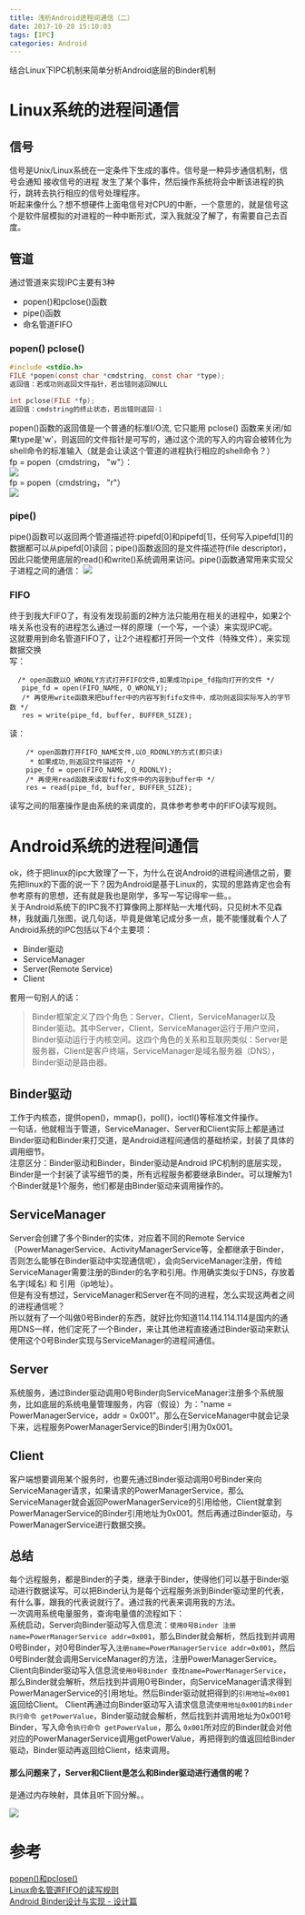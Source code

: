 ```yaml
---
title: 浅析Android进程间通信（二）
date: 2017-10-28 15:10:03
tags: [IPC]
categories: Android
---
```

结合Linux下IPC机制来简单分析Android底层的Binder机制
<!-- more -->
# Linux系统的进程间通信
## 信号
信号是Unix/Linux系统在一定条件下生成的事件。信号是一种异步通信机制，信号会通知 接收信号的进程 发生了某个事件，然后操作系统将会中断该进程的执行，跳转去执行相应的信号处理程序。  
听起来像什么？想不想硬件上面电信号对CPU的中断，一个意思的，就是信号这个是软件层模拟的对进程的一种中断形式，深入我就没了解了，有需要自己去百度。
## 管道
通过管道来实现IPC主要有3种
- popen()和pclose()函数
- pipe()函数
- 命名管道FIFO

### popen() pclose()
```c
#include <stdio.h>
FILE *popen(const char *cmdstring, const char *type);
返回值：若成功则返回文件指针，若出错则返回NULL

int pclose(FILE *fp);
返回值：cmdstring的终止状态，若出错则返回-1
```
popen()函数的返回值是一个普通的标准I/O流, 它只能用 pclose() 函数来关闭/如果type是'w'，则返回的文件指针是可写的，通过这个流的写入的内容会被转化为shell命令的标准输入（就是会让读这个管道的进程执行相应的shell命令？）  
fp = popen（cmdstring， "w"）：  
![](http://images.cnitblog.com/blog/468825/201402/221953109902246.jpg)  
fp = popen（cmdstring， "r"）   
![](http://images.cnitblog.com/blog/468825/201402/221953097004287.jpg)
### pipe()
pipe()函数可以返回两个管道描述符:pipefd[0]和pipefd[1]，任何写入pipefd[1]的数据都可以从pipefd[0]读回；pipe()函数返回的是文件描述符(file descriptor)，因此只能使用底层的read()和write()系统调用来访问。pipe()函数通常用来实现父子进程之间的通信：
 ![](http://img.blog.csdn.net/20161223173958916)

### FIFO
终于到我大FIFO了，有没有发现前面的2种方法只能用在相关的进程中，如果2个啥关系也没有的进程怎么通过一样的原理（一个写，一个读）来实现IPC呢。  
这就要用到命名管道FIFO了，让2个进程都打开同一个文件（特殊文件），来实现数据交换  
 写：
 ```
   /* open函数以O_WRONLY方式打开FIFO文件,如果成功pipe_fd指向打开的文件 */  
    pipe_fd = open(FIFO_NAME, O_WRONLY);  
    /* 再使用write函数来把buffer中的内容写到fifo文件中，成功则返回实际写入的字节数 */  
    res = write(pipe_fd, buffer, BUFFER_SIZE);  
 ```
读：
```
    /* open函数打开FIFO_NAME文件,以O_RDONLY的方式(即只读) 
     * 如果成功,则返回文件描述符 */  
    pipe_fd = open(FIFO_NAME, O_RDONLY);  
    /* 再使用read函数来读取fifo文件中的内容到buffer中 */  
    res = read(pipe_fd, buffer, BUFFER_SIZE);  
```
读写之间的阻塞操作是由系统的来调度的，具体参考参考中的FIFO读写规则。

# Android系统的进程间通信
ok，终于把linux的ipc大致理了一下，为什么在说Android的进程间通信之前，要先把linux的下面的说一下？因为Android是基于Linux的，实现的思路肯定也会有参考原有的思想，还有就是我也是刚学，多写一写记得牢一些。。  
关于Android系统下的IPC我不打算像网上那样贴一大堆代码，只见树木不见森林，我就画几张图，说几句话，毕竟是做笔记成分多一点，能不能懂就看个人了  
Android系统的IPC包括以下4个主要项：
- Binder驱动
- ServiceManager
- Server(Remote Service)
- Client

套用一句别人的话：
> Binder框架定义了四个角色：Server，Client，ServiceManager以及Binder驱动。其中Server，Client，ServiceManager运行于用户空间，Binder驱动运行于内核空间。这四个角色的关系和互联网类似：Server是服务器，Client是客户终端，ServiceManager是域名服务器（DNS），Binder驱动是路由器。  


## Binder驱动
工作于内核态，提供open()，mmap()，poll()，ioctl()等标准文件操作。  
一句话，他就相当于管道，ServiceManager、Server和Client实际上都是通过Binder驱动和Binder来打交道，是Android进程间通信的基础桥梁，封装了具体的调用细节。  
注意区分：Binder驱动和Binder，Binder驱动是Android IPC机制的底层实现，Binder是一个封装了读写细节的类，所有远程服务都要继承Binder。可以理解为1个Binder就是1个服务，他们都是由Binder驱动来调用操作的。
## ServiceManager
Server会创建了多个Binder的实体，对应着不同的Remote Service（PowerManagerService、ActivityManagerService等，全都继承于Binder，否则怎么能够在Binder驱动中实现通信呢），会向ServiceManager注册，传给ServiceManager需要注册的Binder的名字和引用。作用确实类似于DNS，存放着 名字(域名) 和 引用（ip地址）。  
但是有没有想过，ServiceManager和Server在不同的进程，怎么实现这两者之间的进程通信呢？  
所以就有了一个叫做0号Binder的东西，就好比你知道114.114.114.114是国内的通用DNS一样，他们定死了一个Binder，来让其他进程直接通过Binder驱动来默认使用这个0号Binder实现与ServiceManager的进程间通信。  
## Server
系统服务，通过Binder驱动调用0号Binder向ServiceManager注册多个系统服务，比如底层的系统电量管理服务，内容（假设）为："name = PowerManagerService，addr = 0x001"。那么在ServiceManager中就会记录下来，远程服务PowerManagerService的Binder引用为0x001。
## Client
客户端想要调用某个服务时，也要先通过Binder驱动调用0号Binder来向ServiceManager请求，如果请求的PowerManagerService，那么ServiceManager就会返回PowerManagerService的引用给他，Client就拿到PowerManagerService的Binder引用地址为0x001。然后再通过Binder驱动，与PowerManagerService进行数据交换。

## 总结
每个远程服务，都是Binder的子类，继承于Binder，使得他们可以基于Binder驱动进行数据读写。可以把Binder认为是每个远程服务派到Binder驱动里的代表，有什么事，跟我的代表说就行了。通过我的代表来调用我的方法。  
一次调用系统电量服务，查询电量值的流程如下：  
系统启动，Server向Binder驱动写入信息流：`使用0号Binder 注册name=PowerManagerService addr=0x001`，那么Binder就会解析，然后找到并调用0号Binder，对0号Binder写入`注册name=PowerManagerService addr=0x001`，然后0号Binder就会调用ServiceManager的方法，注册PowerManagerService。  
Client向Binder驱动写入信息流`使用0号Binder 查找name=PowerManagerService`，那么Binder就会解析，然后找到并调用0号Binder，向ServiceManager请求得到PowerManagerService的引用地址。然后Binder驱动就把得到的`引用地址=0x001`返回给Client。
Client再通过向Binder驱动写入请求信息流`使用地址0x001的Binder 执行命令 getPowerValue`，Binder驱动就会解析，然后找到并调用地址为0x001号Binder，写入命令`执行命令 getPowerValue`，那么 `0x001`所对应的Binder就会对他对应的PowerManagerService调用getPowerValue，再把得到的值返回给Binder驱动，Binder驱动再返回给Client，结束调用。
#### 那么问题来了，Server和Client是怎么和Binder驱动进行通信的呢？
是通过内存映射，具体且听下回分解。。

![](http://hi.csdn.net/attachment/201102/27/0_1298798582y7c5.gif)

# 参考
[popen()和pclose()](http://www.cnblogs.com/nufangrensheng/p/3561190.html)  
[Linux命名管道FIFO的读写规则](http://blog.csdn.net/MONKEY_D_MENG/article/details/5570468)  
[Android Binder设计与实现 - 设计篇](http://blog.csdn.net/universus/article/details/6211589)